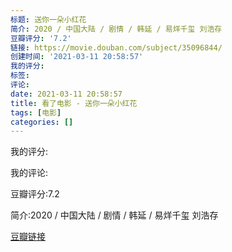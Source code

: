 ```yaml
---
标题: 送你一朵小红花
简介: 2020 / 中国大陆 / 剧情 / 韩延 / 易烊千玺 刘浩存
豆瓣评分: '7.2'
链接: https://movie.douban.com/subject/35096844/
创建时间: '2021-03-11 20:58:57'
我的评分:
标签:
评论:
date: 2021-03-11 20:58:57
title: 看了电影 - 送你一朵小红花
tags: [电影]
categories: []
---
```


我的评分:

我的评论:

豆瓣评分:7.2

简介:2020 / 中国大陆 / 剧情 / 韩延 / 易烊千玺 刘浩存

[豆瓣链接](https://movie.douban.com/subject/35096844/)

